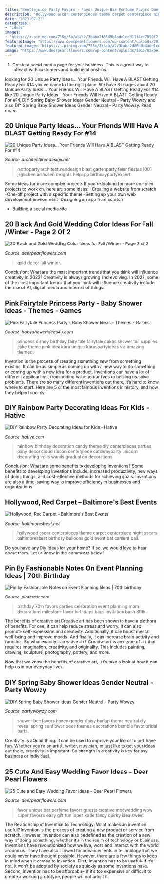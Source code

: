 ```yaml
---
title: "Beetlejuice Party Favors - Favor Unique Bar Perfume Favors Guests Creative Modwedding Wow Super Favours Easy Gift Fun Lopez Katie Fancy Quirky Idea Sweet"
description: "Hollywood oscar centerpieces theme carpet centerpiece night oscars baltimoresbest birthday balloons gold event bat camera ball"
date: "2023-07-22"
categories:
- "ideas"
images:
- "https://i.pinimg.com/736x/3b/ab/a2/3baba2d86d9b4ade1cdd11f4ec7990f2--th-birthday-parties--birthday.jpg"
featuredImage: "https://www.deerpearlflowers.com/wp-content/uploads/2017/09/gold-and-black-wedding-decor.jpg"
featured_image: "https://i.pinimg.com/736x/3b/ab/a2/3baba2d86d9b4ade1cdd11f4ec7990f2--th-birthday-parties--birthday.jpg"
image: "https://www.deerpearlflowers.com/wp-content/uploads/2015/05/perfume-bar-wedding-favor-.jpg"
---
```



1. Create a social media page for your business. This is a great way to interact with customers and build relationships.

	

		
looking for 20 Unique Party Ideas… Your Friends Will Have A BLAST Getting Ready For #14 you've came to the right place. We have 8 Images about 20 Unique Party Ideas… Your Friends Will Have A BLAST Getting Ready For #14 like 20 Unique Party Ideas… Your Friends Will Have A BLAST Getting Ready For #14, DIY Spring Baby Shower Ideas Gender Neutral - Party Wowzy and also DIY Spring Baby Shower Ideas Gender Neutral - Party Wowzy. Read more:
		
    
## 20 Unique Party Ideas… Your Friends Will Have A BLAST Getting Ready For #14

<img loading=lazy src="https://cdn.architecturendesign.net/wp-content/uploads/2016/05/AD-Unique-Party-Themes-02.jpg" onerror="this.onerror=null;this.src='https://tse3.mm.bing.net/th?id=OIP.PUaSgNIJ02lezm1Uzc7rogHaUJ&amp;pid=15.1';" alt="20 Unique Party Ideas… Your Friends Will Have A BLAST Getting Ready For #14">

_Source: architecturendesign.net_

>mottoparty architecturendesign blast gartenparty feier fiestas 1001 jeglichen anlässen delights helpapp birthdaypartyexpert. 

	

Some ideas for more complex projects
If you're looking for more complex projects to work on, here are some ideas: 
-Creating a website from scratch 
-One-off project with a specific theme 
-Setting up your own web development environment 
-Designing an app from scratch 
- Building a social media site

    
## 20 Black And Gold Wedding Color Ideas For Fall /Winter - Page 2 Of 2

<img loading=lazy src="https://www.deerpearlflowers.com/wp-content/uploads/2017/09/gold-and-black-wedding-decor.jpg" onerror="this.onerror=null;this.src='https://tse3.mm.bing.net/th?id=OIP.S8bHuyyMkPFLkFf3gN78hgHaLH&amp;pid=15.1';" alt="20 Black and Gold Wedding Color Ideas for Fall /Winter - Page 2 of 2">

_Source: deerpearlflowers.com_

>gold decor fall winter. 

	

Conclusion: What are the most important trends that you think will influence creativity in 2022?
Creativity is always growing and evolving. In 2022, some of the most important trends that you think will influence creativity include the rise of AI, digital media and internet of things.

    
## Pink Fairytale Princess Party - Baby Shower Ideas - Themes - Games

<img loading=lazy src="http://www.babyshowerideas4u.com/wp-content/uploads/2014/01/princess-71.jpg" onerror="this.onerror=null;this.src='https://tse2.mm.bing.net/th?id=OIP.hDgV64mRUwX_NlalwpUVEQHaLH&amp;pid=15.1';" alt="Pink Fairytale Princess Party - Baby Shower Ideas - Themes - Games">

_Source: babyshowerideas4u.com_

>princess disney birthday fairy tale fairytale cakes shower tail supplies cake theme pink idea kara unique karaspartyideas via amazing themed. 

	

Invention is the process of creating something new from something existing. It can be as simple as coming up with a new way to do something or coming up with a new idea for a product. Inventions can have a lot of different applications, from adding value to our lives to helping us solve problems. There are so many different inventions out there, it’s hard to know where to start. Here are 5 of the most famous inventions in history, and how they helped society.

    
## DIY Rainbow Party Decorating Ideas For Kids - Hative

<img loading=lazy src="http://hative.com/wp-content/uploads/2014/11/diy-rainbow-party-decorating-ideas/4-candy-decoration.jpg" onerror="this.onerror=null;this.src='https://tse4.mm.bing.net/th?id=OIP.GfTxgQhCKywEmuWykiSTCAHaLG&amp;pid=15.1';" alt="DIY Rainbow Party Decorating Ideas for Kids - Hative">

_Source: hative.com_

>rainbow birthday decoration candy theme diy centerpieces parties pony decor cloud ribbon centerpiece catchmyparty unicorn decorating trolls wands graduation decorations. 

	

Conclusion: What are some benefits to developing inventions?
Some benefits to developing inventions include: increased productivity, new ways of doing things, and cost-effective methods for achieving goals. Inventions are also a time-saving way to improve efficiency in businesses and organizations.

    
## Hollywood, Red Carpet – Baltimore&#039;s Best Events

<img loading=lazy src="https://www.baltimoresbest.net/wp-content/uploads/2013/03/Hollywood-45-Nevada-080306-1.jpg" onerror="this.onerror=null;this.src='https://tse1.mm.bing.net/th?id=OIP.Ec0jWglAitrFUJ5e9kUFsAHaJ4&amp;pid=15.1';" alt="Hollywood, Red Carpet – Baltimore&#039;s Best Events">

_Source: baltimoresbest.net_

>hollywood oscar centerpieces theme carpet centerpiece night oscars baltimoresbest birthday balloons gold event bat camera ball. 

	

Do you have any Diy Ideas for your home? If so, we would love to hear about them. Let us know in the comments below!

    
## Pin By Fashionable Notes On Event Planning Ideas | 70th Birthday

<img loading=lazy src="https://i.pinimg.com/736x/3b/ab/a2/3baba2d86d9b4ade1cdd11f4ec7990f2--th-birthday-parties--birthday.jpg" onerror="this.onerror=null;this.src='https://tse1.mm.bing.net/th?id=OIP.LEgCoH58m32vVLVhkImAtwHaLH&amp;pid=15.1';" alt="Pin by Fashionable Notes on Event Planning Ideas | 70th birthday">

_Source: pinterest.com_

>birthday 70th favors parties celebration event planning mom decorations milestone favor birthdays bags invitation bash 80th. 

	

The benefits of creative art
Creative art has been shown to have a plethora of benefits. For one, it can help reduce stress and worry. It can also promote self-expression and creativity. Additionally, it can boost mental well-being and improve moods. And finally, it can increase brain activity and function.
So what exactly is creative art? Creative art is any type of art that requires imagination, creativity, and originality. This includes painting, drawing, sculpture, photography, pottery, and more.

Now that we know the benefits of creative art, let’s take a look at how it can help us in our everyday lives.

    
## DIY Spring Baby Shower Ideas Gender Neutral - Party Wowzy

<img loading=lazy src="https://partywowzy.com/wp-content/uploads/2018/12/Burlap-daisy-favors.jpg" onerror="this.onerror=null;this.src='https://tse2.mm.bing.net/th?id=OIP.qDCGA0dapp80pHqmoXmKtAHaJ4&amp;pid=15.1';" alt="DIY Spring Baby Shower Ideas Gender Neutral - Party Wowzy">

_Source: partywowzy.com_

>shower bee favors honey gender daisy burlap theme neutral diy reveal spring sunflower bees themes decorations bumble favor bridal burts. 

	

Creativity is aQood thing. It can be used to improve your life or to just have fun. Whether you're an artist, writer, musician, or just like to get your ideas out there, creativity is important. So strength in creativity is key for any business or individual.

    
## 25 Cute And Easy Wedding Favor Ideas - Deer Pearl Flowers

<img loading=lazy src="https://www.deerpearlflowers.com/wp-content/uploads/2015/05/perfume-bar-wedding-favor-.jpg" onerror="this.onerror=null;this.src='https://tse3.mm.bing.net/th?id=OIP.Zd9MEUm5_KXavIeneYMYrAHaLI&amp;pid=15.1';" alt="25 Cute and Easy Wedding Favor Ideas - Deer Pearl Flowers">

_Source: deerpearlflowers.com_

>favor unique bar perfume favors guests creative modwedding wow super favours easy gift fun lopez katie fancy quirky idea sweet. 

	

The Relationship of Invention to Technology: What makes an invention useful?
Invention is the process of creating a new product or service from scratch. However, Invention can also bedefined as the creation of a new way of doing something, whether it’s in the realm of technology or business. Inventions have revolutionized how we live, work and interact with the world around us. They have also allowed for advancements in technology that we could never have thought possible. 
However, there are a few things to keep in mind when it comes to Invention. First, Invention has to be useful- if it’s not, it won’t be adopted by society as quickly as some inventions have. Second, Invention has to be affordable- if it’s too expensive or difficult to create a working prototype, people will not adopt it.

